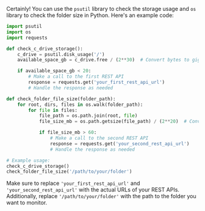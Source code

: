 Certainly! You can use the `psutil` library to check the storage usage and `os` library to check the folder size in Python. Here's an example code:

```python
import psutil
import os
import requests

def check_c_drive_storage():
    c_drive = psutil.disk_usage('/')
    available_space_gb = c_drive.free / (2**30)  # Convert bytes to gigabytes

    if available_space_gb < 20:
        # Make a call to the first REST API
        response = requests.get('your_first_rest_api_url')
        # Handle the response as needed

def check_folder_file_size(folder_path):
    for root, dirs, files in os.walk(folder_path):
        for file in files:
            file_path = os.path.join(root, file)
            file_size_mb = os.path.getsize(file_path) / (2**20)  # Convert bytes to megabytes

            if file_size_mb > 60:
                # Make a call to the second REST API
                response = requests.get('your_second_rest_api_url')
                # Handle the response as needed

# Example usage:
check_c_drive_storage()
check_folder_file_size('/path/to/your/folder')
```

Make sure to replace `'your_first_rest_api_url'` and `'your_second_rest_api_url'` with the actual URLs of your REST APIs. Additionally, replace `'/path/to/your/folder'` with the path to the folder you want to monitor.
